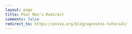 ```yaml
---
layout: page
title: Poor Man's Redirect
comments: false
redirect_to: https://anvio.org/blog/agnostos-tutorial/
---
```

